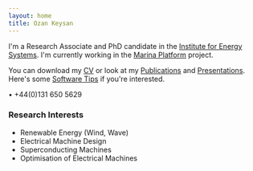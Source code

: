```yaml
---
layout: home
title: Ozan Keysan
---
```


I'm a Research Associate and PhD candidate in the [Institute for Energy Systems](http://www.see.ed.ac.uk/drupal/research/IES). I'm currently working in the [Marina Platform](http://www.marina-platform.info/) project.

<!---I hold a BSc and MSc in Electrical and Electronics Engineering from METU (Turkey).-->

You can download my [CV](/cv) or look at my [Publications](/papers) and [Presentations](/presentations). Here's some [Software Tips](/tips) if you're interested.

<p> <script type="text/javascript">
// http://csarven.ca/hiding-email-addresses
    var string1 = "o.keysan";
    var string2 = "@";
    var string3 = "ed.ac.uk";
    var string4 = string1 + string2 + string3;
    document.write("<a href=" + "mail" + "to:" + string1 + string2 + string3 + ">" + string4 + "</a>");

</script>
<span class="meta">&#8226;</span> 
+44(0)131 650 5629</p>

### Research Interests

- Renewable Energy (Wind, Wave)
- Electrical Machine Design 
- Superconducting Machines
- Optimisation of Electrical Machines
